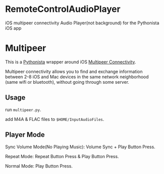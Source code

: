 # RemoteControlAudioPlayer

iOS multipeer connectivity Audio Player(not background) for the Pythonista iOS app

# Multipeer

This is a [Pythonista](http://omz-software.com/pythonista/) wrapper around iOS
[Multipeer Connectivity](https://developer.apple.com/documentation/multipeerconnectivity?language=objc).

Multipeer connectivity allows you to find and exchange information between
2-8 iOS and Mac devices in the same network neighborhood (same wifi or
bluetooth), without going through some server.

## Usage

run ```multipeer.py```.

add M4A & FLAC files to ```$HOME/InputAudioFiles```.

## Player Mode

Sync Volume Mode(No Playing Music): Volume Sync + Play Button Press.

Repeat Mode: Repeat Button Press & Play Button Press.

Normal Mode: Play Button Press.